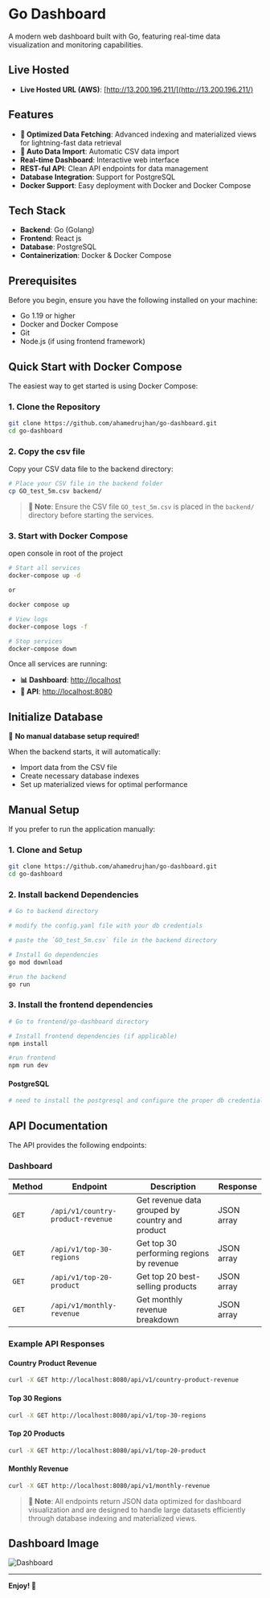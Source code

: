 # Go Dashboard

A modern web dashboard built with Go, featuring real-time data visualization and monitoring capabilities.

## Live Hosted
- **Live Hosted URL (AWS)**: [http://13.200.196.211/](http://13.200.196.211/)

## Features

- **🚀 Optimized Data Fetching**: Advanced indexing and materialized views for lightning-fast data retrieval
- **🔄 Auto Data Import**: Automatic CSV data import 
- **Real-time Dashboard**: Interactive web interface
- **REST-ful API**: Clean API endpoints for data management
- **Database Integration**: Support for PostgreSQL
- **Docker Support**: Easy deployment with Docker and Docker Compose

## Tech Stack

- **Backend**: Go (Golang)
- **Frontend**: React js
- **Database**: PostgreSQL
- **Containerization**: Docker & Docker Compose

## Prerequisites

Before you begin, ensure you have the following installed on your machine:

- Go 1.19 or higher
- Docker and Docker Compose
- Git
- Node.js (if using frontend framework)

## Quick Start with Docker Compose

The easiest way to get started is using Docker Compose:

### 1. Clone the Repository

```bash
git clone https://github.com/ahamedrujhan/go-dashboard.git
cd go-dashboard
```

### 2. Copy the csv file
Copy your CSV data file to the backend directory:

```bash
# Place your CSV file in the backend folder
cp GO_test_5m.csv backend/
```

> **📝 Note**: Ensure the CSV file `GO_test_5m.csv` is placed in the `backend/` directory before starting the services.


### 3. Start with Docker Compose

open console in root of the project

```bash
# Start all services
docker-compose up -d

or 

docker compose up 

# View logs
docker-compose logs -f

# Stop services
docker-compose down
```

Once all services are running:

- **📊 Dashboard**: [http://localhost](http://localhost)
- **🔌 API**: [http://localhost:8080](http://localhost:8080)
## Initialize Database

🎉 **No manual database setup required!** 

When the backend starts, it will automatically:
- Import data from the CSV file
- Create necessary database indexes
- Set up materialized views for optimal performance


## Manual Setup

If you prefer to run the application manually:

### 1. Clone and Setup

```bash
git clone https://github.com/ahamedrujhan/go-dashboard.git
cd go-dashboard
```

### 2. Install backend Dependencies

```bash
# Go to backend directory

# modify the config.yaml file with your db credentials 

# paste the `GO_test_5m.csv` file in the backend directory 

# Install Go dependencies
go mod download

#run the backend 
go run
```

### 3. Install the frontend dependencies 

```bash
# Go to frontend/go-dashboard directory

# Install frontend dependencies (if applicable)
npm install

#run frontend 
npm run dev
```


#### PostgreSQL

```bash
# need to install the postgresql and configure the proper db credentials in backend config.yaml file
```


## API Documentation

The API provides the following endpoints:

### Dashboard
| Method | Endpoint | Description | Response |
|--------|----------|-------------|----------|
| `GET` | `/api/v1/country-product-revenue` | Get revenue data grouped by country and product | JSON array |
| `GET` | `/api/v1/top-30-regions` | Get top 30 performing regions by revenue | JSON array |
| `GET` | `/api/v1/top-20-product` | Get top 20 best-selling products | JSON array |
| `GET` | `/api/v1/monthly-revenue` | Get monthly revenue breakdown | JSON array |

### Example API Responses

#### Country Product Revenue
```bash
curl -X GET http://localhost:8080/api/v1/country-product-revenue
```

#### Top 30 Regions
```bash
curl -X GET http://localhost:8080/api/v1/top-30-regions
```

#### Top 20 Products
```bash
curl -X GET http://localhost:8080/api/v1/top-20-product
```

#### Monthly Revenue
```bash
curl -X GET http://localhost:8080/api/v1/monthly-revenue
```

> **📝 Note**: All endpoints return JSON data optimized for dashboard visualization and are designed to handle large datasets efficiently through database indexing and materialized views.


## Dashboard Image 
![Dashboard](./Dashboard.png)


---

**Enjoy! 🚀**
